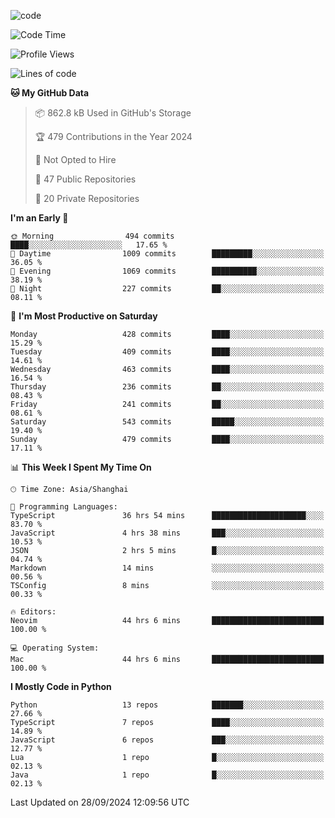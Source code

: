 
<!--
**liuyaanng/liuyaanng** is a ✨ _special_ ✨ repository because its `README.md` (this file) appears on your GitHub profile.

Here are some ideas to get you started:

- 🔭 I’m currently working on ...
- 🌱 I’m currently learning ...
- 👯 I’m looking to collaborate on ...
- 🤔 I’m looking for help with ...
- 💬 Ask me about ...
- 📫 How to reach me: ...
- 😄 Pronouns: ...
- ⚡ Fun fact: ...
-->


![code](https://cdn.jsdelivr.net/gh/liuyaanng/liuyaanng@1.0/code.gif) 

<!--START_SECTION:waka-->
![Code Time](http://img.shields.io/badge/Code%20Time-891%20hrs%2059%20mins-blue)

![Profile Views](http://img.shields.io/badge/Profile%20Views-0-blue)

![Lines of code](https://img.shields.io/badge/From%20Hello%20World%20I%27ve%20Written-14.8%20million%20lines%20of%20code-blue)

**🐱 My GitHub Data** 

> 📦 862.8 kB Used in GitHub's Storage 
 > 
> 🏆 479 Contributions in the Year 2024
 > 
> 🚫 Not Opted to Hire
 > 
> 📜 47 Public Repositories 
 > 
> 🔑 20 Private Repositories 
 > 
**I'm an Early 🐤** 

```text
🌞 Morning                494 commits         ████░░░░░░░░░░░░░░░░░░░░░   17.65 % 
🌆 Daytime                1009 commits        █████████░░░░░░░░░░░░░░░░   36.05 % 
🌃 Evening                1069 commits        ██████████░░░░░░░░░░░░░░░   38.19 % 
🌙 Night                  227 commits         ██░░░░░░░░░░░░░░░░░░░░░░░   08.11 % 
```
📅 **I'm Most Productive on Saturday** 

```text
Monday                   428 commits         ████░░░░░░░░░░░░░░░░░░░░░   15.29 % 
Tuesday                  409 commits         ████░░░░░░░░░░░░░░░░░░░░░   14.61 % 
Wednesday                463 commits         ████░░░░░░░░░░░░░░░░░░░░░   16.54 % 
Thursday                 236 commits         ██░░░░░░░░░░░░░░░░░░░░░░░   08.43 % 
Friday                   241 commits         ██░░░░░░░░░░░░░░░░░░░░░░░   08.61 % 
Saturday                 543 commits         █████░░░░░░░░░░░░░░░░░░░░   19.40 % 
Sunday                   479 commits         ████░░░░░░░░░░░░░░░░░░░░░   17.11 % 
```


📊 **This Week I Spent My Time On** 

```text
🕑︎ Time Zone: Asia/Shanghai

💬 Programming Languages: 
TypeScript               36 hrs 54 mins      █████████████████████░░░░   83.70 % 
JavaScript               4 hrs 38 mins       ███░░░░░░░░░░░░░░░░░░░░░░   10.53 % 
JSON                     2 hrs 5 mins        █░░░░░░░░░░░░░░░░░░░░░░░░   04.74 % 
Markdown                 14 mins             ░░░░░░░░░░░░░░░░░░░░░░░░░   00.56 % 
TSConfig                 8 mins              ░░░░░░░░░░░░░░░░░░░░░░░░░   00.33 % 

🔥 Editors: 
Neovim                   44 hrs 6 mins       █████████████████████████   100.00 % 

💻 Operating System: 
Mac                      44 hrs 6 mins       █████████████████████████   100.00 % 
```

**I Mostly Code in Python** 

```text
Python                   13 repos            ███████░░░░░░░░░░░░░░░░░░   27.66 % 
TypeScript               7 repos             ████░░░░░░░░░░░░░░░░░░░░░   14.89 % 
JavaScript               6 repos             ███░░░░░░░░░░░░░░░░░░░░░░   12.77 % 
Lua                      1 repo              █░░░░░░░░░░░░░░░░░░░░░░░░   02.13 % 
Java                     1 repo              █░░░░░░░░░░░░░░░░░░░░░░░░   02.13 % 
```




 Last Updated on 28/09/2024 12:09:56 UTC
<!--END_SECTION:waka-->
